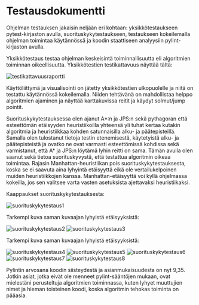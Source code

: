 # Testausdokumentti

Ohjelman testauksen jakaisin neljään eri kohtaan: yksikkötestaukseen pytest-kirjaston avulla, suorituskykytestaukseen, testaukseen kokeilemalla ohjelman toimintaa käytännössä ja koodin staattiseen analyysiin pylint-kirjaston avulla.

Yksikkötestaus testaa ohjelman keskeisintä toiminnallisuutta eli algoritmien toiminnan oikeellisuutta. Yksikkötestien testikattavuus näyttää tältä:

![testikattavuusraportti](https://github.com/J-Uhero/tiralabra/blob/main/dokumentaatio/kuvat/testikattavuusraportti-kaappaus1.png)

Käyttöliittymä ja visualisointi on jätetty yksikkötestien ulkopuolelle ja niitä on testattu käytännössä kokeilemalla. Niiden tehtävänä on mahdollistaa helppo algoritmien ajaminen ja näyttää karttakuvissa reitit ja käydyt solmut/jump pointit.

Suorituskykytestauksessa olen ajanut A*:n ja JPS:n sekä pythagoran että esteettömän etäisyyden heuristiikoilla yhteensä yli tuhat kertaa kutakin algoritmia ja heuristiikkaa kohden satunnaisilla alku- ja päätepisteillä. Samalla olen tulostanut tietoja testin etenemisestä, käytetyistä alku- ja päätepisteistä ja ovatko ne ovat varmasti esteettömissä kohdissa sekä varmistanut, että A* ja JPS:n löytämä lyhin reitti on sama. Tämän avulla olen saanut sekä tietoa suorituskyvystä, että testattua algoritmin oikeaa toimintaa. Rajasin Manhattan-heuristiikan pois suorituskykytestauksesta, koska se ei saavuta aina lyhyintä etäisyyttä eikä ole vertailukelpoinen muiden heuristiikkojen kanssa. Manhattan-etäisyyttä voi kyllä ohjelmassa kokeilla, jos sen valitsee varta vasten asetuksista ajettavaksi heuristiikaksi.

Kaappaukset suorituskykytestauksesta:

![suorituskykytestaus1](https://github.com/J-Uhero/tiralabra/blob/main/dokumentaatio/kuvat/suorituskykytestaus-kaappaus2.png)

Tarkempi kuva saman kuvaajan lyhyistä etäisyyksistä:

![suorituskykytestaus2](https://github.com/J-Uhero/tiralabra/blob/main/dokumentaatio/kuvat/suorituskykytestaus-kaappaus2.png)
![suorituskykytestaus3](https://github.com/J-Uhero/tiralabra/blob/main/dokumentaatio/kuvat/suorituskykytestaus-kaappaus3.png)

Tarkempi kuva saman kuvaajan lyhyistä etäisyyksistä:

![suorituskykytestaus4](https://github.com/J-Uhero/tiralabra/blob/main/dokumentaatio/kuvat/suorituskykytestaus-kaappaus4.png)
![suorituskykytestaus5](https://github.com/J-Uhero/tiralabra/blob/main/dokumentaatio/kuvat/suorituskykytestaus-kaappaus5.png)
![suorituskykytestaus6](https://github.com/J-Uhero/tiralabra/blob/main/dokumentaatio/kuvat/suorituskykytestaus-kaappaus6.png)
![suorituskykytestaus7](https://github.com/J-Uhero/tiralabra/blob/main/dokumentaatio/kuvat/suorituskykytestaus-kaappaus7.png)
![suorituskykytestaus8](https://github.com/J-Uhero/tiralabra/blob/main/dokumentaatio/kuvat/suorituskykytestaus-kaappaus8.png)

Pylintin arvosana koodin siisteydestä ja asianmukaisuudesta on nyt 9,35. Jotkin asiat, jotka eivät ole menneet pylint-sääntöjen mukaan, ovat mielestäni perusteltuja algoritmien toiminnassa, kuten lyhyet muuttujien nimet ja hieman toisteinen koodi, koska algoritmin tehokas toiminta on pääasia.
